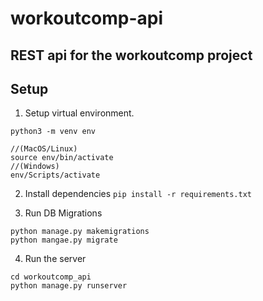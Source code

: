 # workoutcomp-api
REST api for the workoutcomp project
---
## Setup
1. Setup virtual environment.
```
python3 -m venv env

//(MacOS/Linux)
source env/bin/activate
//(Windows)
env/Scripts/activate
```

2. Install dependencies
`pip install -r requirements.txt`

3. Run DB Migrations
```
python manage.py makemigrations
python mangae.py migrate
```

4. Run the server
```
cd workoutcomp_api
python manage.py runserver
```

